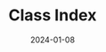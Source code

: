 ---
title: Class Index
linktitle: Classes
toc: false
type: specs
layout: glossary
date: "2024-01-08"
draft: false
specification: VEC
version: 2.1.0
menu:
  VEC-2.1.0:
    identifier: classes   
    weight: 100000

# Prev/next pager order (if `docs_section_pager` enabled in `params.toml`)
weight: 100000
---